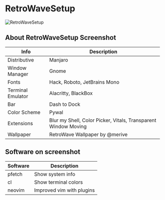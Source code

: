 # RetroWaveSetup

![RetroWaveSetup](https://github.com/merive-studio/dotfiles/blob/main/RetroWaveSetup/setup.png)

## About RetroWaveSetup Screenshot

| Info              | Description                                                    |
| ----------------- | -------------------------------------------------------------- |
| Distributive      | Manjaro                                                        |
| Window Manager    | Gnome                                                          |
| Fonts             | Hack, Roboto, JetBrains Mono                                   |
| Terminal Emulator | Alacritty, BlackBox                                            |
| Bar               | Dash to Dock                                                   |
| Color Scheme      | Pywal                                                          |
| Extensions        | Blur my Shell, Color Picker, Vitals, Transparent Window Moving |
| Wallpaper         | RetroWave Wallpaper by @merive                                 |

## Software on screenshot

| Software | Description               |
| -------- | ------------------------- |
| pfetch   | Show system info          |
| cl       | Show terminal colors      |
| neovim   | Improved vim with plugins |
